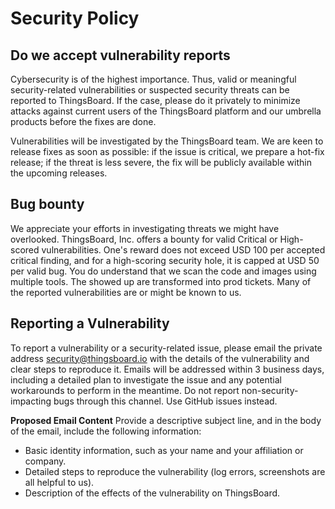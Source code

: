 # Security Policy

## Do we accept vulnerability reports

Cybersecurity is of the highest importance. Thus, valid or meaningful security-related vulnerabilities or suspected security threats can be reported to ThingsBoard. If the case, please do it privately
to minimize attacks against current users of the ThingsBoard platform and our umbrella products before the fixes are done. 

Vulnerabilities will be investigated by the ThingsBoard team. We are keen to release fixes as soon as possible: if the issue is сritical, we prepare a hot-fix release; if the threat is less severe, the fix will be publicly available within the upcoming releases. 

## Bug bounty

We appreciate your efforts in investigating threats we might have overlooked. ThingsBoard, Inc. offers a bounty for valid Critical or High-scored vulnerabilities. One's reward does not exceed USD 100 per accepted critical finding, and for a high-scoring security hole, it is capped at USD 50 per valid bug. 
You do understand that we scan the code and images using multiple tools. The showed up are transformed into prod tickets. Many of the reported vulnerabilities are or might be known to us.   

## Reporting a Vulnerability

To report a vulnerability or a security-related issue, please email the private address security@thingsboard.io with the details of the vulnerability and clear steps to reproduce it.
Emails will be addressed within 3 business days, including a detailed plan to investigate the issue and any potential workarounds to perform in the meantime.
Do not report non-security-impacting bugs through this channel. Use GitHub issues instead.

**Proposed Email Content**
Provide a descriptive subject line, and in the body of the email, include the following information:

- Basic identity information, such as your name and your affiliation or company.
- Detailed steps to reproduce the vulnerability (log errors, screenshots are all helpful to us).
- Description of the effects of the vulnerability on ThingsBoard.
